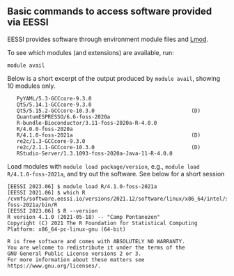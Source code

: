 ## Basic commands to access software provided via EESSI

EESSI provides software through environment module files and [Lmod](https://lmod.readthedocs.io).

To see which modules (and extensions) are available, run:

``` { .bash .copy }
module avail
```

Below is a short excerpt of the output produced by `module avail`, showing 10 modules only.
```
   PyYAML/5.3-GCCcore-9.3.0
   Qt5/5.14.1-GCCcore-9.3.0
   Qt5/5.15.2-GCCcore-10.3.0                               (D)
   QuantumESPRESSO/6.6-foss-2020a
   R-bundle-Bioconductor/3.11-foss-2020a-R-4.0.0
   R/4.0.0-foss-2020a
   R/4.1.0-foss-2021a                                      (D)
   re2c/1.3-GCCcore-9.3.0
   re2c/2.1.1-GCCcore-10.3.0                               (D)
   RStudio-Server/1.3.1093-foss-2020a-Java-11-R-4.0.0
```

Load modules with `module load package/version`, e.g.,
`module load R/4.1.0-foss-2021a`, and try out the software. See below for a short
session

```
[EESSI 2023.06] $ module load R/4.1.0-foss-2021a
[EESSI 2021.06] $ which R
/cvmfs/software.eessi.io/versions/2021.12/software/linux/x86_64/intel/skylake_avx512/software/R/4.1.0-foss-2021a/bin/R
[EESSI 2023.06] $ R --version
R version 4.1.0 (2021-05-18) -- "Camp Pontanezen"
Copyright (C) 2021 The R Foundation for Statistical Computing
Platform: x86_64-pc-linux-gnu (64-bit)

R is free software and comes with ABSOLUTELY NO WARRANTY.
You are welcome to redistribute it under the terms of the
GNU General Public License versions 2 or 3.
For more information about these matters see
https://www.gnu.org/licenses/.
```
